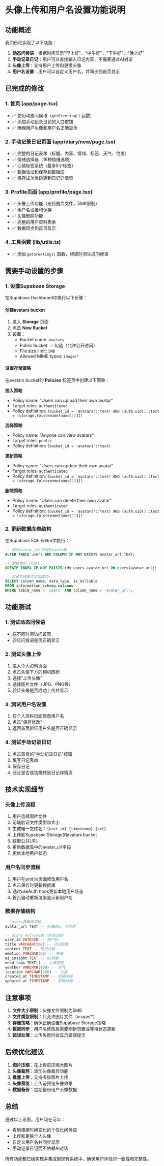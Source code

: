 # 头像上传和用户名设置功能说明

## 功能概述

我们已经实现了以下功能：

1. **动态问候语**：根据时间显示"早上好"、"中午好"、"下午好"、"晚上好"
2. **手动记录日记**：用户可以直接输入日记内容，不需要通过AI对话
3. **头像上传**：支持用户上传和更换头像
4. **用户名设置**：用户可以自定义用户名，并同步到首页显示

## 已完成的修改

### 1. 首页 (app/page.tsx)
- ✅ 使用动态问候语（`getGreeting()` 函数）
- ✅ 添加手动记录日记的入口按钮
- ✅ 确保用户头像和用户名正确显示

### 2. 手动记录日记页面 (app/diary/new/page.tsx)
- ✅ 完整的日记表单（标题、内容、情绪、标签、天气、位置）
- ✅ 情绪选择器（16种情绪选项）
- ✅ 心情标签系统（最多5个标签）
- ✅ 数据验证和保存到数据库
- ✅ 保存成功后跳转到日记详情页

### 3. Profile页面 (app/profile/page.tsx)
- ✅ 头像上传功能（支持图片文件，5MB限制）
- ✅ 用户名设置和保存
- ✅ 头像删除功能
- ✅ 完整的用户资料表单
- ✅ 数据同步到首页显示

### 4. 工具函数 (lib/utils.ts)
- ✅ 添加 `getGreeting()` 函数，根据时间生成问候语

## 需要手动设置的步骤

### 1. 设置Supabase Storage

在Supabase Dashboard中执行以下步骤：

#### 创建avatars bucket
1. 进入 **Storage** 页面
2. 点击 **New Bucket**
3. 设置：
   - Bucket name: `avatars`
   - Public bucket: ✅ 勾选（允许公开访问）
   - File size limit: `5MB`
   - Allowed MIME types: `image/*`

#### 设置存储策略
在avatars bucket的 **Policies** 标签页中创建以下策略：

**插入策略**
- Policy name: "Users can upload their own avatar"
- Target roles: `authenticated`
- Policy definition: `(bucket_id = 'avatars'::text) AND (auth.uid()::text = (storage.foldername(name))[1])`

**选择策略**
- Policy name: "Anyone can view avatars"
- Target roles: `public`
- Policy definition: `(bucket_id = 'avatars'::text)`

**更新策略**
- Policy name: "Users can update their own avatar"
- Target roles: `authenticated`
- Policy definition: `(bucket_id = 'avatars'::text) AND (auth.uid()::text = (storage.foldername(name))[1])`

**删除策略**
- Policy name: "Users can delete their own avatar"
- Target roles: `authenticated`
- Policy definition: `(bucket_id = 'avatars'::text) AND (auth.uid()::text = (storage.foldername(name))[1])`

### 2. 更新数据库表结构

在Supabase SQL Editor中执行：

```sql
-- 添加avatar_url字段到users表
ALTER TABLE users ADD COLUMN IF NOT EXISTS avatar_url TEXT;

-- 创建索引（可选）
CREATE INDEX IF NOT EXISTS idx_users_avatar_url ON users(avatar_url);

-- 验证字段是否添加成功
SELECT column_name, data_type, is_nullable 
FROM information_schema.columns 
WHERE table_name = 'users' AND column_name = 'avatar_url';
```

## 功能测试

### 1. 测试动态问候语
- 在不同时间访问首页
- 验证问候语是否正确显示

### 2. 测试头像上传
1. 进入个人资料页面
2. 点击头像下方的相机图标
3. 选择"上传头像"
4. 选择图片文件（JPG、PNG等）
5. 验证头像是否成功上传并显示

### 3. 测试用户名设置
1. 在个人资料页面修改用户名
2. 点击"保存修改"
3. 返回首页验证用户名是否正确显示

### 4. 测试手动记录日记
1. 点击首页的"手动记录日记"按钮
2. 填写日记表单
3. 保存日记
4. 验证是否成功跳转到日记详情页

## 技术实现细节

### 头像上传流程
1. 用户选择图片文件
2. 前端验证文件类型和大小
3. 生成唯一文件名：`{user_id}_{timestamp}.{ext}`
4. 上传到Supabase Storage的avatars bucket
5. 获取公共URL
6. 更新数据库中的avatar_url字段
7. 更新本地用户状态

### 用户名同步流程
1. 用户在profile页面修改用户名
2. 点击保存时更新数据库
3. 通过useAuth hook更新本地用户状态
4. 首页自动重新渲染显示新用户名

### 数据存储结构
```sql
-- users表新增字段
avatar_url TEXT -- 头像URL，可为空

-- diary_entries表（手动记录）
user_id INTEGER -- 用户ID
title VARCHAR(200) -- 日记标题
content TEXT -- 日记内容
emotion VARCHAR(50) -- 情绪
ai_insight TEXT -- AI洞察
mood_tags TEXT[] -- 心情标签
weather VARCHAR(100) -- 天气
location VARCHAR(200) -- 位置
created_at TIMESTAMP -- 创建时间
updated_at TIMESTAMP -- 更新时间
```

## 注意事项

1. **文件大小限制**：头像文件限制为5MB
2. **文件类型限制**：只允许图片文件（image/*）
3. **存储策略**：确保正确设置Supabase Storage策略
4. **数据同步**：用户名修改后需要刷新页面或等待状态更新
5. **错误处理**：上传失败时会显示错误提示

## 后续优化建议

1. **图片压缩**：在上传前压缩大图片
2. **头像裁剪**：添加头像裁剪功能
3. **批量上传**：支持多张图片上传
4. **头像预览**：上传前预览头像效果
5. **数据备份**：定期备份用户头像数据

## 总结

通过以上设置，用户现在可以：
- 看到根据时间变化的个性化问候语
- 上传和更换个人头像
- 自定义用户名并同步显示
- 手动记录日记而不依赖AI对话

所有功能都已经实现并集成到现有系统中，确保用户体验的一致性和完整性。
